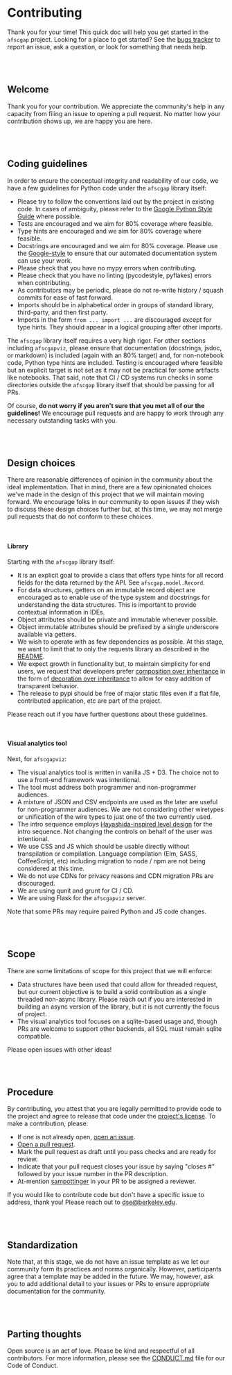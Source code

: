 # Contributing
Thank you for your time! This quick doc will help you get started in the `afscgap` project. Looking for a place to get started? See the [bugs tracker](https://github.com/SchmidtDSE/afscgap/issues) to report an issue, ask a question, or look for something that needs help.

<br>
<br>

## Welcome
Thank you for your contribution. We appreciate the community's help in any capacity from filing an issue to opening a pull request. No matter how your contribution shows up, we are happy you are here.

<br>
<br>

## Coding guidelines
In order to ensure the conceptual integrity and readability of our code, we have a few guidelines for Python code under the `afscgap` library itself:

 - Please try to follow the conventions laid out by the project in existing code. In cases of ambiguity, please refer to the [Google Python Style Guide](https://google.github.io/styleguide/pyguide.html) where possible.
 - Tests are encouraged and we aim for 80% coverage where feasible.
 - Type hints are encouraged and we aim for 80% coverage where feasible.
 - Docstrings are encouraged and we aim for 80% coverage. Please use the [Google-style](https://sphinxcontrib-napoleon.readthedocs.io/en/latest/example_google.html) to ensure that our automated documentation system can use your work.
 - Please check that you have no mypy errors when contributing.
 - Please check that you have no linting (pycodestyle, pyflakes) errors when contributing.
 - As contributors may be periodic, please do not re-write history / squash commits for ease of fast forward.
 - Imports should be in alphabetical order in groups of standard library, third-party, and then first party.
 - Imports in the form `from ... import ...` are discouraged except for type hints. They should appear in a logical grouping after other imports.

The `afscgap` library itself requires a very high rigor. For other sections including `afscgapviz`, please ensure that documentation (docstrings, jsdoc, or markdown) is included (again with an 80% target) and, for non-notebook code, Python type hints are included. Testing is encouraged where feasible but an explicit target is not set as it may not be practical for some artifacts like notebooks. That said, note that CI / CD systems run checks in some directories outside the `afscgap` library itself that should be passing for all PRs.

Of course, **do not worry if you aren't sure that you met all of our the guidelines!** We encourage pull requests and are happy to work through any necessary outstanding tasks with you.

<br>
<br>

## Design choices
There are reasonable differences of opinion in the community about the ideal implementation. That in mind, there are a few opinionated choices we've made in the design of this project that we will maintain moving forward. We encourage folks in our community to open issues if they wish to discuss these design choices further but, at this time, we may not merge pull requests that do not conform to these choices.

<br>

#### Library
Starting with the `afscgap` library itself:

 - It is an explicit goal to provide a class that offers type hints for all record fields for the data returned by the API. See `afscgap.model.Record`.
 - For data structures, getters on an immutable record object are encouraged as to enable use of the type system and docstrings for understanding the data structures. This is important to provide contextual information in IDEs.
 - Object attributes should be private and immutable whenever possible.
 - Object immutable attributes should be prefixed by a single underscore available via getters.
 - We wish to operate with as few dependencies as possible. At this stage, we want to limit that to only the requests library as described in the [README](https://github.com/SchmidtDSE/afscgap/blob/main/README.md).
 - We expect growth in functionality but, to maintain simplicity for end users, we request that developers prefer [composition over inheritance](https://betterprogramming.pub/prefer-composition-over-inheritance-1602d5149ea1) in the form of [decoration over inheritance](https://dzone.com/articles/is-inheritance-dead) to allow for easy addition of transparent behavior.
 - The release to pypi should be free of major static files even if a flat file, contributed application, etc are part of the project.

Please reach out if you have further questions about these guidelines.

<br>

#### Visual analytics tool
Next, for `afscgapviz`:

 - The visual analytics tool is written in vanilla JS + D3. The choice not to use a front-end framework was intentional.
 - The tool must address both programmer and non-programmer audiences.
 - A mixture of JSON and CSV endpoints are used as the later are useful for non-programmer audiences. We are not considering other wiretypes or unification of the wire types to just one of the two currently used.
 - The intro sequence employs [Hayashida-inspired level design](https://www.youtube.com/watch?v=dBmIkEvEBtA) for the intro sequence. Not changing the controls on behalf of the user was intentional.
 - We use CSS and JS which should be usable directly without transpilation or compilation. Language compilation (Elm, SASS, CoffeeScript, etc) including migration to node / npm are not being considered at this time.
 - We do not use CDNs for privacy reasons and CDN migration PRs are discouraged.
 - We are using qunit and grunt for CI / CD.
 - We are using Flask for the `afscgapviz` server.

Note that some PRs may require paired Python and JS code changes.

<br>
<br>

## Scope
There are some limitations of scope for this project that we will enforce:

 - Data structures have been used that could allow for threaded request, but our current objective is to build a solid contribution as a single threaded non-async library. Please reach out if you are interested in building an async version of the library, but it is not currently the focus of project.
 - The visual analytics tool focuses on a sqlite-based usage and, though PRs are welcome to support other backends, all SQL must remain sqlite compatible.

Please open issues with other ideas!

<br>
<br>

## Procedure
By contributing, you attest that you are legally permitted to provide code to the project and agree to release that code under the [project's license](https://github.com/SchmidtDSE/afscgap/blob/main/LICENSE.md). To make a contribution, please:

 - If one is not already open, [open an issue](https://github.com/SchmidtDSE/afscgap/issues).
 - [Open a pull request](https://github.com/SchmidtDSE/afscgap/pulls).
 - Mark the pull request as draft until you pass checks and are ready for review.
 - Indicate that your pull request closes your issue by saying "closes #" followed by your issue number in the PR description.
 - At-mention [sampottinger](https://github.com/sampottinger) in your PR to be assigned a reviewer.

If you would like to contribute code but don't have a specific issue to address, thank you! Please reach out to dse@berkeley.edu.

<br>
<br>

## Standardization
Note that, at this stage, we do not have an issue template as we let our community form its practices and norms organically. However, participants agree that a template may be added in the future. We may, however, ask you to add additional detail to your issues or PRs to ensure appropriate documentation for the community.

<br>
<br>

## Parting thoughts
Open source is an act of love. Please be kind and respectful of all contributors. For more information, please see the [CONDUCT.md](https://github.com/SchmidtDSE/afscgap/blob/main/CONDUCT.md) file for our Code of Conduct.
